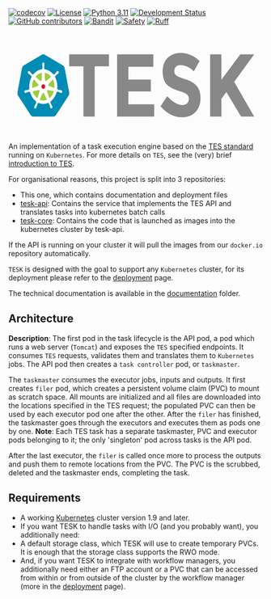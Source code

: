 [![codecov](https://codecov.io/gh/elixir-cloud-aai/TESK/branch/main/graph/badge.svg)](https://codecov.io/gh/elixir-cloud-aai/TESK)
[![License](https://img.shields.io/badge/License-Apache_2.0-blue.svg)](./LICENSE)
[![Python 3.11](https://img.shields.io/badge/python-3.11-blue.svg)](https://www.python.org/downloads/release/python-311/)
[![Development Status](https://img.shields.io/badge/status-beta-yellow.svg)](https://github.com/elixir-cloud-aai/TESK)
[![GitHub contributors](https://img.shields.io/github/contributors/elixir-cloud-aai/TESK)](https://github.com/elixir-cloud-aai/TESK/graphs/contributors)
[![Bandit](https://img.shields.io/badge/security-bandit-yellow.svg)](https://bandit.readthedocs.io/en/latest/)
[![Safety](https://img.shields.io/badge/security-safety-orange.svg)](https://safetycli.com/product/safety-cli)
[![Ruff](https://img.shields.io/badge/code%20style-ruff-000000.svg)](https://docs.astral.sh/ruff/)

<img src="/images/TESKlogowfont.png" height="200">

An implementation of a task execution engine based on the
[TES standard](https://github.com/ga4gh/task-execution-schemas) running on
`Kubernetes`. For more details on `TES`, see the (very) brief
[introduction to TES](docs/tesintro.md).

For organisational reasons, this project is split into 3 repositories:

- This one, which contains documentation and deployment files
- [tesk-api](https://github.com/elixir-cloud-aai/tesk-api): Contains the service
  that implements the TES API and translates tasks into kubernetes batch calls
- [tesk-core](https://github.com/elixir-cloud-aai/tesk-core): Contains the code
  that is launched as images into the kubernetes cluster by tesk-api.

If the API is running on your cluster it will pull the images from our
`docker.io` repository automatically.

`TESK` is designed with the goal to support any `Kubernetes` cluster, for its
deployment please refer to the
[deployment](deployment/documentation/deployment.md) page.

The technical documentation is available in the
[documentation](deployment/documentation) folder.

## Architecture

<!-- TODO: Change the image remove tomcat, change naming etc -->

**Description**: The first pod in the task lifecycle is the API pod, a pod which
runs a web server (`Tomcat`) and exposes the `TES` specified endpoints. It
consumes `TES` requests, validates them and translates them to `Kubernetes`
jobs. The API pod then creates a `task controller` pod, or `taskmaster`.

The `taskmaster` consumes the executor jobs, inputs and outputs. It first
creates `filer` pod, which creates a persistent volume claim (PVC) to mount as
scratch space. All mounts are initialized and all files are downloaded into the
locations specified in the TES request; the populated PVC can then be used by
each executor pod one after the other. After the `filer` has finished, the
taskmaster goes through the executors and executes them as pods one by one.
**Note**: Each TES task has a separate taskmaster, PVC and executor pods
belonging to it; the only 'singleton' pod across tasks is the API pod.

After the last executor, the `filer` is called once more to process the outputs
and push them to remote locations from the PVC. The PVC is the scrubbed, deleted
and the taskmaster ends, completing the task.

## Requirements

- A working [Kubernetes](https://kubernetes.io/) cluster version 1.9 and later.
- If you want TESK to handle tasks with I/O (and you probably want), you
  additionally need:
- A default storage class, which TESK will use to create temporary PVCs. It is
  enough that the storage class supports the RWO mode.
- And, if you want TESK to integrate with workflow managers, you additionally
  need either an FTP account or a PVC that can be accessed from within or from
  outside of the cluster by the workflow manager (more in the
  [deployment](deployment/documentation/deployment.md) page).

